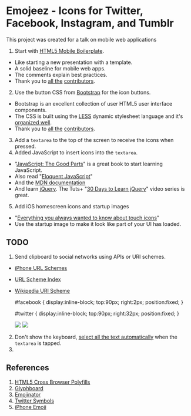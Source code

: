 # Emojeez - Icons for Twitter, Facebook, Instagram, and Tumblr

This project was created for a talk on mobile web applications

1. Start with [HTML5 Mobile Boilerplate](http://html5boilerplate.com/mobile).
  * Like starting a new presentation with a template.
  * A solid baseline for mobile web apps.
  * The comments explain best practices.
  * Thank you to [all the](https://github.com/h5bp/mobile-boilerplate/contributors) [contributors](https://github.com/h5bp/mobile-boilerplate/graphs/impact).
2. Use the button CSS from [Bootstrap](http://twitter.github.com/bootstrap/) for the icon buttons.
  * Bootstrap is an excellent collection of user HTML5 user interface components.
  * The CSS is built using the [LESS](http://lesscss.org/) dynamic stylesheet language and it's [organized well](https://github.com/twitter/bootstrap/blob/master/less/buttons.less).
  * Thank you to [all the](https://github.com/twitter/bootstrap/contributors) [contributors](https://github.com/twitter/bootstrap/graphs/impact).
3. Add a `textarea` to the top of the screen to receive the icons when pressed.
4. Added JavaScript to insert icons into the `textarea`.
  * "[JavaScript: The Good Parts](http://www.amazon.com/JavaScript-Good-Parts-Douglas-Crockford/dp/0596517742)" is a great book to start learning JavaScript.
  * Also read "[Eloquent JavaScript](http://eloquentjavascript.net/)"
  * And the [MDN documentation](https://developer.mozilla.org/en/JavaScript)
  * And learn [jQuery](http://jquery.com). The Tuts+ "[30 Days to Learn jQuery](http://tutsplus.com/course/30-days-to-learn-jquery/)" video series is great.
5. Add iOS homescreen icons and startup images
  * "[Everything you always wanted to know about touch icons](http://mathiasbynens.be/notes/touch-icons)"
  * Use the startup image to make it look like part of your UI has loaded.


## TODO
1. Send clipboard to social networks using APIs or URI schemes.
  * [iPhone URL Schemes](http://wiki.akosma.com/IPhone_URL_Schemes)
  * [URL Scheme Index](http://handleopenurl.com/scheme/tweetbot)
  * [Wikipedia URI Scheme](http://en.wikipedia.org/wiki/URI_scheme)

    #facebook {
      display:inline-block;
      top:90px; right:2px;
      position:fixed;
    }

    #twitter {
     display:inline-block;
      top:90px; right:32px;
      position:fixed; 
    }

    <a id="facebook" href="fb://publish/?text=✳✴➺➼➝➟"><img src="http://www.cord.edu/images/template/facebook_icon.png" border="0" /></a>
    <a id="twitter" href="tweetbot:///post?text=✳✴➺➼➝➟"><img src="http://www.cord.edu/images/template/twitter_icon.png" border="0" /></a>

2. Don't show the keyboard, [select all the text automatically](http://www.thecssninja.com/demo/clipboard/) when the `textarea` is tapped.
3. 

## References
1. [HTML5 Cross Browser Polyfills](https://github.com/Modernizr/Modernizr/wiki/HTML5-Cross-Browser-Polyfills)
2. [Glyphboard](http://mrgan.com/gb/)
3. [Emojinator](http://www.apple.com/webapps/utilities/emojinator.html)
4. [Twitter Symbols](http://twsym.com/)
5. [iPhone Emoji](http://barrow.io/posts/iphone-emoji/)